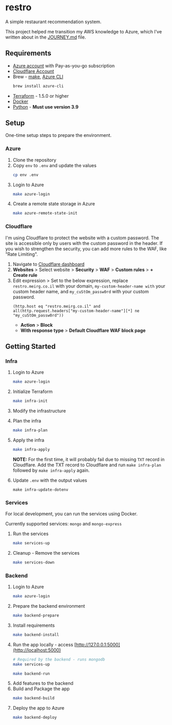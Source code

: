 # restro

A simple restaurant recommendation system.

This project helped me transition my AWS knowledge to Azure, which I've written about in the [JOURNEY.md](https://github.com/unfor19/restro/blob/main/JOURNEY.md) file.

## Requirements

- [Azure account](https://azure.microsoft.com/en-us/free/) with Pay-as-you-go subscription
- [Cloudflare Account](https://dash.cloudflare.com/sign-up)
- Brew - [make](https://www.gnu.org/software/make/), [Azure CLI](https://docs.microsoft.com/en-us/cli/azure/install-azure-cli)
  ```bash
  brew install azure-cli
  ```
- [Terraform](https://developer.hashicorp.com/terraform/tutorials/aws-get-started/install-cli) - 1.5.0 or higher
- [Docker](https://docs.docker.com/get-docker/)
- [Python](https://github.com/pyenv/pyenv) - **Must use version 3.9**

## Setup

One-time setup steps to prepare the environment.

### Azure

1. Clone the repository
1. Copy `env` to `.env` and update the values
   ```bash
   cp env .env
   ```
1. Login to Azure
   ```bash
   make azure-login
   ```
1. Create a remote state storage in Azure
   ```bash
   make azure-remote-state-init
   ```

### Cloudflare

I'm using Cloudflare to protect the website with a custom password. The site is accessible only by users with the custom password in the header. If you wish to strengthen the security, you can add more rules to the WAF, like "Rate Limiting".

1. Navigate to [Cloudflare dashboard](https://dash.cloudflare.com/)
2. **Websites** > Select website > **Security** > **WAF** > **Custom rules** > **+ Create rule**
3. Edit expression > Set to the below expression, replace `restro.meirg.co.il` with your domain, `my-custom-header-name with` your custom header name, and `my_cuStOm_passw0rd` with your custom password.
   ```
   (http.host eq "restro.meirg.co.il" and all(http.request.headers["my-custom-header-name"][*] ne "my_cuStOm_passw0rd"))
   ```
   - **Action** > **Block**
   - **With response type** > **Default Cloudflare WAF block page**

## Getting Started

### Infra

1. Login to Azure
   ```bash
   make azure-login
   ```
1. Initialize Terraform
   ```bash
   make infra-init
   ```
1. Modify the infrastructure
1. Plan the infra

   ```bash
   make infra-plan
   ```

1. Apply the infra
   ```bash
   make infra-apply
   ```
   **NOTE:** For the first time, it will probably fail due to missing `TXT` record in Cloudflare. Add the TXT record to Cloudflare and run `make infra-plan` followed by `make infra-apply` again.
1. Update `.env` with the output values
   ```
   make infra-update-dotenv
   ```

### Services

For local development, you can run the services using Docker.

Currently supported services: `mongo` and `mongo-express`

1. Run the services
   ```bash
   make services-up
   ```
1. Cleanup - Remove the services
   ```bash
   make services-down
   ```

### Backend

1. Login to Azure
   ```bash
   make azure-login
   ```
1. Prepare the backend environment
   ```bash
   make backend-prepare
   ```
1. Install requirements
   ```bash
   make backend-install
   ```
1. Run the app locally - access [http://127.0.0.1:5000](http://localhost:5000)
   ```bash
   # Required by the backend - runs mongodb
   make services-up
   ```
   ```bash
   make backend-run
   ```
1. Add features to the backend
1. Build and Package the app
   ```bash
   make backend-build
   ```
1. Deploy the app to Azure
   ```bash
   make backend-deploy
   ```

